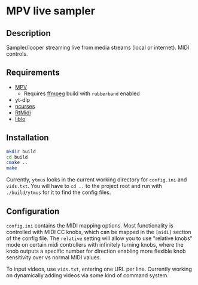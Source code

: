 # MPV live sampler
## Description
Sampler/looper streaming live from media streams (local or internet). MIDI
controls.
## Requirements
- [MPV](https://github.com/mpv-player/mpv)
    - Requires [ffmpeg](https://www.ffmpeg.org/) build with `rubberband` enabled
- yt-dlp
- [ncurses](https://invisible-island.net/ncurses/)
- [RtMidi](https://github.com/thestk/rtmidi)
- [liblo](https://liblo.sourceforge.net/)
## Installation
```bash
mkdir build
cd build
cmake ..
make
```
Currently, `ytmus` looks in the current working directory for `config.ini` and `vids.txt`. You will have to `cd ..` to the project root and run with `./build/ytmus` for it to find the config files.
## Configuration
`config.ini` contains the MIDI mapping options. Most functionality is controlled with MIDI CC knobs, which can be mapped in the `[midi]` section of the config file. The `relative` setting will allow you to use "relative knobs" mode on certain midi controllers with infinitely turning knobs, where the knob outputs a specific number for direction enabling more flexible knob sensitivity over vs normal MIDI values.

To input videos, use `vids.txt`, entering one URL per line. Currently working on dynamically adding videos via some kind of command system.
